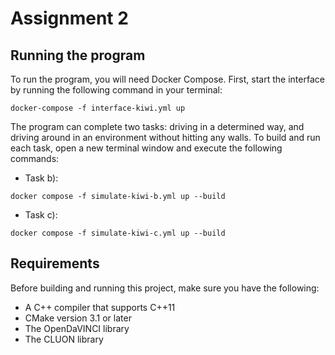# Assignment 2

## Running the program
To run the program, you will need Docker Compose. First, start the interface by running the following command in your terminal:

`docker-compose -f interface-kiwi.yml up`

The program can complete two tasks: driving in a determined way, and driving around in an environment without hitting any walls. To build and run each task, open a new terminal window and execute the following commands:
* Task b):

`docker compose -f simulate-kiwi-b.yml up --build`

* Task c):

`docker compose -f simulate-kiwi-c.yml up --build`


## Requirements
Before building and running this project, make sure you have the following:

* A C++ compiler that supports C++11
* CMake version 3.1 or later
* The OpenDaVINCI library
* The CLUON library
